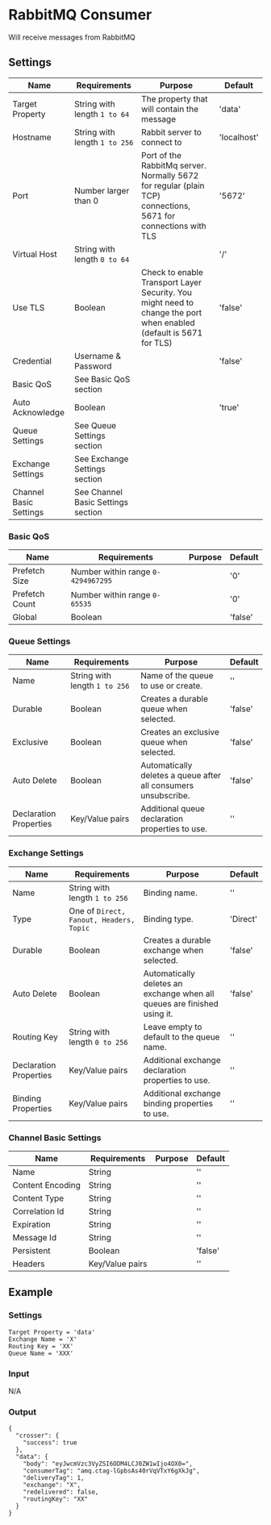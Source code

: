 # RabbitMQ Consumer

Will receive messages from RabbitMQ

## Settings

| Name                   | Requirements                       | Purpose                                                                                                            | Default     |
| ---------------------- | ---------------------------------- | ------------------------------------------------------------------------------------------------------------------ | ----------- |
| Target Property        | String with length `1 to 64`       | The property that will contain the message                                                                         | 'data'      |
| Hostname               | String with length `1 to 256`      | Rabbit server to connect to                                                                                        | 'localhost' |
| Port                   | Number larger than 0               | Port of the RabbitMq server. Normally 5672 for regular (plain TCP) connections, 5671 for connections with TLS      | '5672'      |
| Virtual Host           | String with length `0 to 64`       |                                                                                                                    | '/'         |
| Use TLS                | Boolean                            | Check to enable Transport Layer Security. You might need to change the port when enabled (default is 5671 for TLS) | 'false'     |
| Credential             | Username & Password                |                                                                                                                    | 'false'     |
| Basic QoS              | See Basic QoS section              |                                                                                                                    |             |
| Auto Acknowledge       | Boolean                            |                                                                                                                    | 'true'      |
| Queue Settings         | See Queue Settings section         |                                                                                                                    |             |
| Exchange Settings      | See Exchange Settings section      |                                                                                                                    |             |
| Channel Basic Settings | See Channel Basic Settings section |                                                                                                                    |             |

### Basic QoS

| Name           | Requirements                       | Purpose | Default |
| -------------- | ---------------------------------- | ------- | ------- |
| Prefetch Size  | Number within range `0-4294967295` |         | '0'     |
| Prefetch Count | Number within range `0-65535`      |         | '0'     |
| Global         | Boolean                            |         | 'false' |

### Queue Settings

| Name                   | Requirements                  | Purpose                                                        | Default |
| ---------------------- | ----------------------------- | -------------------------------------------------------------- | ------- |
| Name                   | String with length `1 to 256` | Name of the queue to use or create.                            | ''      |
| Durable                | Boolean                       | Creates a durable queue when selected.                         | 'false' |
| Exclusive              | Boolean                       | Creates an exclusive queue when selected.                      | 'false' |
| Auto Delete            | Boolean                       | Automatically deletes a queue after all consumers unsubscribe. | 'false' |
| Declaration Properties | Key/Value pairs               | Additional queue declaration properties to use.                | ''      |

### Exchange Settings

| Name                   | Requirements                            | Purpose                                                                  | Default  |
| ---------------------- | --------------------------------------- | ------------------------------------------------------------------------ | -------- |
| Name                   | String with length `1 to 256`           | Binding name.                                                            | ''       |
| Type                   | One of `Direct, Fanout, Headers, Topic` | Binding type.                                                            | 'Direct' |
| Durable                | Boolean                                 | Creates a durable exchange when selected.                                | 'false'  |
| Auto Delete            | Boolean                                 | Automatically deletes an exchange when all queues are finished using it. | 'false'  |
| Routing Key            | String with length `0 to 256`           | Leave empty to default to the queue name.                                | ''       |
| Declaration Properties | Key/Value pairs                         | Additional exchange declaration properties to use.                       | ''       |
| Binding Properties     | Key/Value pairs                         | Additional exchange binding properties to use.                           | ''       |

### Channel Basic Settings

| Name             | Requirements    | Purpose | Default |
| ---------------- | --------------- | ------- | ------- |
| Name             | String          |         | ''      |
| Content Encoding | String          |         | ''      |
| Content Type     | String          |         | ''      |
| Correlation Id   | String          |         | ''      |
| Expiration       | String          |         | ''      |
| Message Id       | String          |         | ''      |
| Persistent       | Boolean         |         | 'false' |
| Headers          | Key/Value pairs |         | ''      |

## Example

### Settings

```
Target Property = 'data'
Exchange Name = 'X'
Routing Key = 'XX'
Queue Name = 'XXX'
```

### Input

N/A

### Output

```
{
  "crosser": {
    "success": true
  },
  "data": {
    "body": "eyJwcmVzc3VyZSI6ODM4LCJ0ZW1wIjo4OX0=",
    "consumerTag": "amq.ctag-lGpbsAs40rVqVTxY6gXkJg",
    "deliveryTag": 1,
    "exchange": "X",
    "redelivered": false,
    "routingKey": "XX"
  }
}
```

